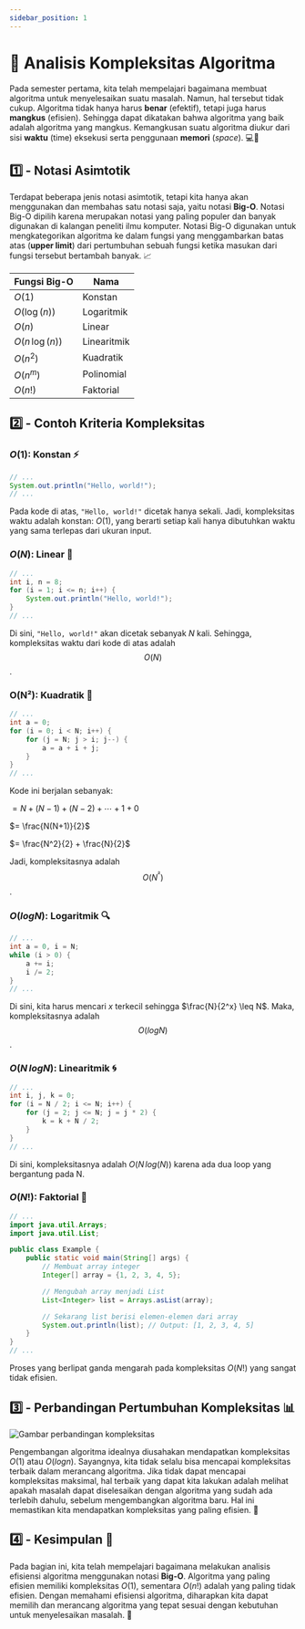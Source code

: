 ```yaml
---
sidebar_position: 1
---
```


# 📌 Analisis Kompleksitas Algoritma

Pada semester pertama, kita telah mempelajari bagaimana membuat algoritma untuk menyelesaikan suatu masalah. Namun, hal tersebut tidak cukup. Algoritma tidak hanya harus **benar** (efektif), tetapi juga harus **mangkus** (efisien). Sehingga dapat dikatakan bahwa algoritma yang baik adalah algoritma yang mangkus. Kemangkusan suatu algoritma diukur dari sisi **waktu** (time) eksekusi serta penggunaan **memori** (_space_). 💻🧠

## 1️⃣ - **Notasi Asimtotik**

Terdapat beberapa jenis notasi asimtotik, tetapi kita hanya akan menggunakan dan membahas satu notasi saja, yaitu notasi **Big-O**. Notasi Big-O dipilih karena merupakan notasi yang paling populer dan banyak digunakan di kalangan peneliti ilmu komputer. Notasi Big-O digunakan untuk mengkategorikan algoritma ke dalam fungsi yang menggambarkan batas atas (**upper limit**) dari pertumbuhan sebuah fungsi ketika masukan dari fungsi tersebut bertambah banyak. 📈

| **Fungsi Big-O**  | **Nama**    |
| ----------------- | ----------- |
| $O(1)$            | Konstan     |
| $O(\log(n))$      | Logaritmik  |
| $O(n)$            | Linear      |
| $O(n \, \log(n))$ | Linearitmik |
| $O(n^2)$          | Kuadratik   |
| $O(n^m)$          | Polinomial  |
| $O(n!)$           | Faktorial   |

## 2️⃣ - **Contoh Kriteria Kompleksitas**

### $O(1)$: **Konstan** ⚡

```java
// ...
System.out.println("Hello, world!");
// ...
```

Pada kode di atas, `"Hello, world!"` dicetak hanya sekali. Jadi, kompleksitas waktu adalah konstan: $O(1)$, yang berarti setiap kali hanya dibutuhkan waktu yang sama terlepas dari ukuran input.

### $O(N)$: **Linear** 📏

```java
// ...
int i, n = 8;
for (i = 1; i <= n; i++) {
    System.out.println("Hello, world!");
}
// ...
```

Di sini, `"Hello, world!"` akan dicetak sebanyak $N$ kali. Sehingga, kompleksitas waktu dari kode di atas adalah $$O(N)$$.

### O(N²): **Kuadratik** 🔲

```java
// ...
int a = 0;
for (i = 0; i < N; i++) {
    for (j = N; j > i; j--) {
        a = a + i + j;
    }
}
// ...
```

Kode ini berjalan sebanyak:

$= N + (N - 1) + (N - 2) + \cdots + 1 + 0$

$= \frac{N(N+1)}{2}$

$= \frac{N^2}{2} + \frac{N}{2}$

Jadi, kompleksitasnya adalah $$O(N^²)$$.

### $O(log N)$: **Logaritmik** 🔍

```java
// ...
int a = 0, i = N;
while (i > 0) {
    a += i;
    i /= 2;
}
// ...
```

Di sini, kita harus mencari $x$ terkecil sehingga $\frac{N}{2^x} \leq N$. Maka, kompleksitasnya adalah $$O(log N)$$.

### $O(N\, log N)$: **Linearitmik** 🌀

```java
// ...
int i, j, k = 0;
for (i = N / 2; i <= N; i++) {
    for (j = 2; j <= N; j = j * 2) {
        k = k + N / 2;
    }
}
// ...
```

Di sini, kompleksitasnya adalah $O(N \, log(N))$ karena ada dua loop yang bergantung pada N.

### $O(N!)$: **Faktorial** 🧮

```java
// ...
import java.util.Arrays;
import java.util.List;

public class Example {
    public static void main(String[] args) {
        // Membuat array integer
        Integer[] array = {1, 2, 3, 4, 5};

        // Mengubah array menjadi List
        List<Integer> list = Arrays.asList(array);

        // Sekarang list berisi elemen-elemen dari array
        System.out.println(list); // Output: [1, 2, 3, 4, 5]
    }
}
// ...
```

Proses yang berlipat ganda mengarah pada kompleksitas $O(N!)$ yang sangat tidak efisien.

## 3️⃣ - **Perbandingan Pertumbuhan Kompleksitas** 📊

![Gambar perbandingan kompleksitas](https://i.ytimg.com/vi/XiGedDZGOM8/hqdefault.jpg?sqp=-oaymwEXCNACELwBSFryq4qpAwkIARUAAIhCGAE=&rs=AOn4CLCoZ7k4wh3HCXJkQQ0zw_wgCF8ymw)

Pengembangan algoritma idealnya diusahakan mendapatkan kompleksitas $O(1)$ atau $O(logn)$. Sayangnya, kita tidak selalu bisa mencapai kompleksitas terbaik dalam merancang algoritma. Jika tidak dapat mencapai kompleksitas maksimal, hal terbaik yang dapat kita lakukan adalah melihat apakah masalah dapat diselesaikan dengan algoritma yang sudah ada terlebih dahulu, sebelum mengembangkan algoritma baru. Hal ini memastikan kita mendapatkan kompleksitas yang paling efisien. 🚀

## 4️⃣ - **Kesimpulan** 📝

Pada bagian ini, kita telah mempelajari bagaimana melakukan analisis efisiensi algoritma menggunakan notasi **Big-O**. Algoritma yang paling efisien memiliki kompleksitas $O(1)$, sementara $O(n!)$ adalah yang paling tidak efisien. Dengan memahami efisiensi algoritma, diharapkan kita dapat memilih dan merancang algoritma yang tepat sesuai dengan kebutuhan untuk menyelesaikan masalah. 🔧
